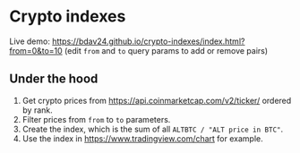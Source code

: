 # Crypto indexes

Live demo: https://bdav24.github.io/crypto-indexes/index.html?from=0&to=10
(edit `from` and `to` query params to add or remove pairs)

## Under the hood

1. Get crypto prices from https://api.coinmarketcap.com/v2/ticker/ ordered by rank.
2. Filter prices from `from` to `to` parameters.
3. Create the index, which is the sum of all `ALTBTC / "ALT price in BTC"`.
4. Use the index in https://www.tradingview.com/chart for example.
